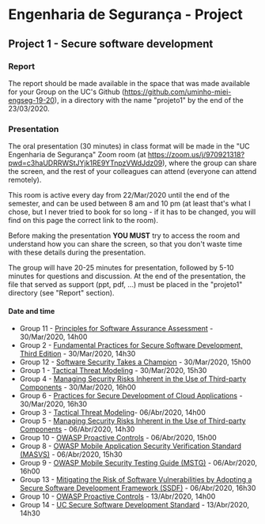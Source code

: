 # Engenharia de Segurança - Project

## Project 1 - Secure software development

### Report

The report should be made available in the space that was made available for your Group on the UC's Github (https://github.com/uminho-miei-engseg-19-20), in a directory with the name "projeto1" by the end of the 23/03/2020.


### Presentation

The oral presentation (30 minutes) in class format will be made in the "UC Engenharia de Segurança" Zoom room (at https://zoom.us/j/970921318?pwd=c3haUDRRWStJYjk1RE9YTnpzVWdJdz09), where the group can share the screen, and the rest of your colleagues can attend (everyone can attend remotely).

This room is active every day from 22/Mar/2020 until the end of the semester, and can be used between 8 am and 10 pm (at least that's what I chose, but I never tried to book for so long - if it has to be changed, you will find on this page the correct link to the room).

Before making the presentation **YOU MUST** try to access the room and understand how you can share the screen, so that you don't waste time with these details during the presentation.


The group will have 20-25 minutes for presentation, followed by 5-10 minutes for questions and discussion. At the end of the presentation, the file that served as support (ppt, pdf, ...) must be placed in the "projeto1" directory (see "Report" section).


#### Date and time

+ Group 11 - [Principles for Software Assurance Assessment](https://safecode.org/wp-content/uploads/2015/11/SAFECode_Principles_for_Software_Assurance_Assessment.pdf) - 30/Mar/2020, 14h00
+ Group 2 - [Fundamental Practices for Secure Software Development, Third Edition](https://safecode.org/wp-content/uploads/2018/03/SAFECode_Fundamental_Practices_for_Secure_Software_Development_March_2018.pdf) - 30/Mar/2020, 14h30
+ Group 12 - [Software Security Takes a Champion](https://safecode.org/wp-content/uploads/2019/02/Security-Champions-2019-.pdf) - 30/Mar/2020, 15h00
+ Group 1 - [Tactical Threat Modeling](https://safecode.org/wp-content/uploads/2017/05/SAFECode_TM_Whitepaper.pdf) - 30/Mar/2020, 15h30
+ Group 4 - [Managing Security Risks Inherent in the Use of Third-party Components](https://safecode.org/wp-content/uploads/2017/05/SAFECode_TPC_Whitepaper.pdf) - 30/Mar/2020, 16h00
+ Group 6 - [Practices for Secure Development of Cloud Applications](https://safecode.org/wp-content/uploads/2018/01/SAFECode_CSA_Cloud_Final1213.pdf) - 30/Mar/2020, 16h30
+ Group 3 - [Tactical Threat Modeling](https://safecode.org/wp-content/uploads/2017/05/SAFECode_TM_Whitepaper.pdf)- 06/Abr/2020, 14h00
+ Group 5 - [Managing Security Risks Inherent in the Use of Third-party Components](https://safecode.org/wp-content/uploads/2017/05/SAFECode_TPC_Whitepaper.pdf) - 06/Abr/2020, 14h30
+ Group 10 - [OWASP Proactive Controls](https://github.com/OWASP/CheatSheetSeries/blob/master/IndexProactiveControls.md) - 06/Abr/2020, 15h00
+ Group 8 - [OWASP Mobile Application Security Verification Standard (MASVS)](https://mobile-security.gitbook.io/masvs/) - 06/Abr/2020, 15h30
+ Group 9 - [OWASP Mobile Security Testing Guide (MSTG)](https://owasp.org/www-project-mobile-security-testing-guide/) - 06/Abr/2020, 16h00
+ Group 13 - [Mitigating the Risk of Software Vulnerabilities by Adopting a Secure Software Development Framework (SSDF)](https://csrc.nist.gov/CSRC/media/Publications/white-paper/2019/06/07/mitigating-risk-of-software-vulnerabilities-with-ssdf/draft/documents/ssdf-for-mitigating-risk-of-software-vulns-draft.pdf) - 06/Abr/2020, 16h30
+ Group 10 - [OWASP Proactive Controls](https://github.com/OWASP/CheatSheetSeries/blob/master/IndexProactiveControls.md) - 13/Abr/2020, 14h00
+ Group 14 - [UC Secure Software Development Standard](https://security.ucop.edu/files/documents/policies/secure-software-development-standard.pdf) - 13/Abr/2020, 14h30

